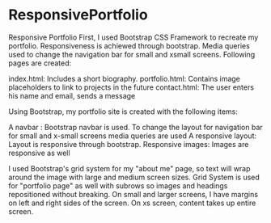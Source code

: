 # ResponsivePortfolio
Responsive Portfolio
First, I used Bootstrap CSS Framework to recreate my portfolio. Responsiveness is achiewed through bootstrap. Media queries used to change
the navigation bar for small and xsmall screens. Following pages are created:

index.html: Includes a short biography.
portfolio.html: Contains image placeholders to link to projects in the future
contact.html: The user enters his name and email, sends a message

Using Bootstrap, my portfolio site is created with the following items:


A navbar : Bootstrap navbar is used. To change the layout for navigation bar for small and x-small screens media queries are used 
A responsive layout: Layout is responsive through bootstrap.
Responsive images: Images are responsive as well

I used Bootstrap's grid system for my "about me" page, so text will wrap around the image with large and medium screen sizes.
Grid System is used for "portfolio page" as well with subrows so images and headings repositioned without breaking.
On small and larger screens, I have margins on left and right sides of the screen. On xs screen, content takes up entire screen.



